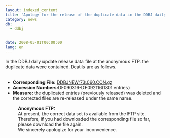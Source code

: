 ```yaml
---
layout: indexed_content
title: 'Apology for the release of the duplicate data in the DDBJ daily update data at the Anonymous FTP'
category: news
db:
  - ddbj


date: 2008-05-01T00:00:00
lang: en
---
```


<html>In the DDBJ daily update release data file at the anonymous FTP. the duplicate data were contained. Deatils are as follows.<br>

<ul><br>
    <li><b>Corresponding File:</b> <a href="ftp://ftp.ddbj.nig.ac.jp/ddbj_database/ddbjnew/contig/DDBJNEWr73.060.CON.gz">DDBJNEWr73.060.CON.gz</a><br></li>
    <li><b>Accession Numbers:</b>DF090316-DF092116(1801 entries)<br></li>
    <li><b>Measure:</b> the duplicated entries (previously released) was deleted and the corrected files are re-released under the same name.<br></li>
</ul>
<dd><b>Anonymous FTP:</b><br> At present, the correct data set is available from the FTP site. Therefore, if you had downloaded the corresponding file so far, please download the file again.
<dd>We sincerely apologize for your inconvenience.</dd>
</dd>
</html>
